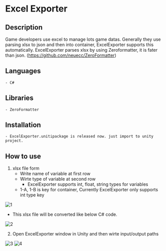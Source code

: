 # Excel Exporter


Description
----
Game developers use excel to manage lots game datas.
Generally they use parsing xlsx to json and then into container, ExcelExporter supports this automatically.
ExcelExporter parses xlsx by using Zeroformatter, it is fater than json.
(https://github.com/neuecc/ZeroFormatter)

Languages
----
    - C#

Libraries
----
    - ZeroFormatter

        
Installation
----
    - ExcelExporter.unitipackage is released now. just import to unity project.

How to use
----

1. xlsx file form
    - Write name of variable at first row
    - Wirte type of variable at second row
        - ExcelExporter supports int, float, string types for variables
    - 1-A, 1-B is key for container, Currently ExcelExporter only supports int type key

![1](https://user-images.githubusercontent.com/69115321/149321351-8c6cc51b-6e06-43c7-8b61-d6a6adab42dd.png)


- This xlsx file will be converted like below C# code.


![2](https://user-images.githubusercontent.com/69115321/149321363-ca0231d2-f128-4e36-b958-cdee7797c276.png)

2. Open ExcelExporter window in Unity and then wirte input/output paths

![3](https://user-images.githubusercontent.com/69115321/149321367-d9c9490a-21aa-47a0-b47d-4bb53563955e.png)
![4](https://user-images.githubusercontent.com/69115321/149321371-3cd1474e-66bb-45a9-be77-959d8703863e.png)




